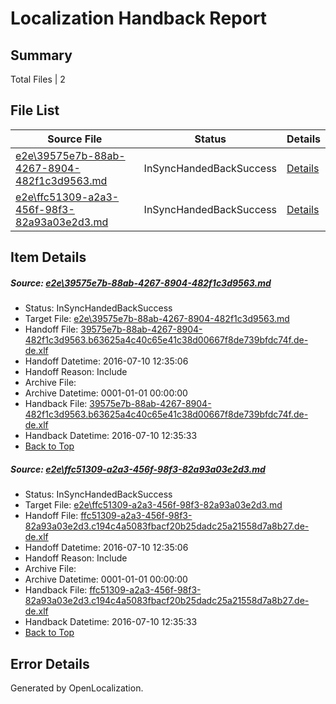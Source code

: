 # <a name='report-top'></a> Localization Handback Report

## Summary
 Total Files | 2

## File List
 Source File | Status | Details 
 ----------- | ------ | ------- 
 [e2e\39575e7b-88ab-4267-8904-482f1c3d9563.md](https://github.com/OpenLocalizationTestOrg/oltest/blob/744881dff4ff4ea39b5bf0c84201465b4bd42cf8/e2e/39575e7b-88ab-4267-8904-482f1c3d9563.md) | InSyncHandedBackSuccess | [Details](#fc4103c50f90116f98eca19e64f1591f61d787872)
 [e2e\ffc51309-a2a3-456f-98f3-82a93a03e2d3.md](https://github.com/OpenLocalizationTestOrg/oltest/blob/744881dff4ff4ea39b5bf0c84201465b4bd42cf8/e2e/ffc51309-a2a3-456f-98f3-82a93a03e2d3.md) | InSyncHandedBackSuccess | [Details](#301fc5c90cd47decc57de9aae18b68dd0ed282c24)

## Item Details
##### <a name='fc4103c50f90116f98eca19e64f1591f61d787872'></a> Source: [e2e\39575e7b-88ab-4267-8904-482f1c3d9563.md](https://github.com/OpenLocalizationTestOrg/oltest/blob/744881dff4ff4ea39b5bf0c84201465b4bd42cf8/e2e/39575e7b-88ab-4267-8904-482f1c3d9563.md)
* Status: InSyncHandedBackSuccess
* Target File: [e2e\39575e7b-88ab-4267-8904-482f1c3d9563.md](https://github.com/OpenLocalizationTestOrg/oltest-dede-fly/blob/a0b996bdc5583325a6259f9a1f476b7b95720ecc/e2e/39575e7b-88ab-4267-8904-482f1c3d9563.md)
* Handoff File: [39575e7b-88ab-4267-8904-482f1c3d9563.b63625a4c40c65e41c38d00667f8de739bfdc74f.de-de.xlf](https://github.com/OpenLocalizationTestOrg/olhandoff-e2e/blob/f91af0b86798f05ffd2c97224e5a603c30b80f1d/ol-handoff/OpenLocalizationTestOrg/oltest-dede-fly/ci/ht/39575e7b-88ab-4267-8904-482f1c3d9563.b63625a4c40c65e41c38d00667f8de739bfdc74f.de-de.xlf)
* Handoff Datetime: 2016-07-10 12:35:06
* Handoff Reason: Include
* Archive File: 
* Archive Datetime: 0001-01-01 00:00:00
* Handback File: [39575e7b-88ab-4267-8904-482f1c3d9563.b63625a4c40c65e41c38d00667f8de739bfdc74f.de-de.xlf](https://github.com/OpenLocalizationTestOrg/olhandback-e2e/blob/a2a1edcfe170f0e2628b7a24b2a69a78635100a6/ol-handback/OpenLocalizationTestOrg/oltest-dede-fly/ci/ht/39575e7b-88ab-4267-8904-482f1c3d9563.b63625a4c40c65e41c38d00667f8de739bfdc74f.de-de.xlf)
* Handback Datetime: 2016-07-10 12:35:33
* [Back to Top](#report-top)

##### <a name='301fc5c90cd47decc57de9aae18b68dd0ed282c24'></a> Source: [e2e\ffc51309-a2a3-456f-98f3-82a93a03e2d3.md](https://github.com/OpenLocalizationTestOrg/oltest/blob/744881dff4ff4ea39b5bf0c84201465b4bd42cf8/e2e/ffc51309-a2a3-456f-98f3-82a93a03e2d3.md)
* Status: InSyncHandedBackSuccess
* Target File: [e2e\ffc51309-a2a3-456f-98f3-82a93a03e2d3.md](https://github.com/OpenLocalizationTestOrg/oltest-dede-fly/blob/a0b996bdc5583325a6259f9a1f476b7b95720ecc/e2e/ffc51309-a2a3-456f-98f3-82a93a03e2d3.md)
* Handoff File: [ffc51309-a2a3-456f-98f3-82a93a03e2d3.c194c4a5083fbacf20b25dadc25a21558d7a8b27.de-de.xlf](https://github.com/OpenLocalizationTestOrg/olhandoff-e2e/blob/f91af0b86798f05ffd2c97224e5a603c30b80f1d/ol-handoff/OpenLocalizationTestOrg/oltest-dede-fly/ci/ht/ffc51309-a2a3-456f-98f3-82a93a03e2d3.c194c4a5083fbacf20b25dadc25a21558d7a8b27.de-de.xlf)
* Handoff Datetime: 2016-07-10 12:35:06
* Handoff Reason: Include
* Archive File: 
* Archive Datetime: 0001-01-01 00:00:00
* Handback File: [ffc51309-a2a3-456f-98f3-82a93a03e2d3.c194c4a5083fbacf20b25dadc25a21558d7a8b27.de-de.xlf](https://github.com/OpenLocalizationTestOrg/olhandback-e2e/blob/a2a1edcfe170f0e2628b7a24b2a69a78635100a6/ol-handback/OpenLocalizationTestOrg/oltest-dede-fly/ci/ht/ffc51309-a2a3-456f-98f3-82a93a03e2d3.c194c4a5083fbacf20b25dadc25a21558d7a8b27.de-de.xlf)
* Handback Datetime: 2016-07-10 12:35:33
* [Back to Top](#report-top)


## Error Details

Generated by OpenLocalization.
